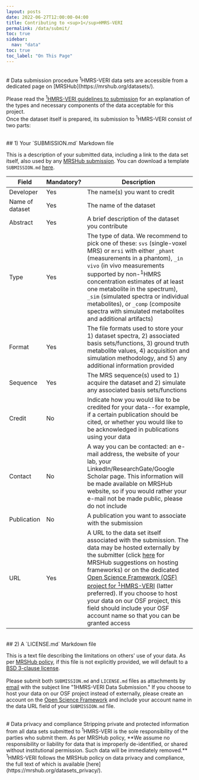 ```yaml
---
layout: posts
date: 2022-06-27T12:00:00-04:00
title: Contributing to <sup>1</sup>HMRS-VERI
permalink: /data/submit/
toc: true
sidebar:
  nav: "data"
toc: true
toc_label: "On This Page"
---
```

<br />
# Data submission procedure
<sup>1</sup>HMRS-VERI data sets are accessible from a dedicated page on [MRSHub](https://mrshub.org/datasets/).<br />

Please read the [<sup>1</sup>HMRS-VERI guidelines to submission](/data/) for an explanation of the types and necessary components of the data acceptable for this project. <br />
Once the dataset itself is prepared, its submission to <sup>1</sup>HMRS-VERI consist of two parts:

<br />
## 1) Your `SUBMISSION.md` Markdown file

This is a description of your submitted data, including a link to the data set itself, also used by any [MRSHub submission](https://mrshub.org/datasets_contribute/). You can download a template `SUBMISSION.md` [here](/assets/SUBMISSION_DATA.md).

| Field | Mandatory? | Description |
| ----  | ---------- | ----------- |
| Developer | Yes | The name(s) you want to credit |
| Name of dataset | Yes | The name of the dataset |
| Abstract | Yes | A brief description of the dataset you contribute |
| Type | Yes | The type of data. We recommend to pick one of these: `svs` (single-voxel MRS) or `mrsi` with either `_phant` (measurements in a phantom), `_in vivo` (in vivo measurements supported by non-<sup>1</sup>HMRS concentration estimates of at least one metabolite in the spectrum), `_sim` (simulated spectra or individual metabolites), or `_comp` (composite spectra with simulated metabolites and additional artifacts)|
| Format | Yes | The file formats used to store your 1) dataset spectra, 2) associated basis sets/functions, 3) ground truth metabolite values, 4) acquisition and simulation methodology, and 5) any additional information provided |
| Sequence | Yes | The MRS sequence(s) used to 1) acquire the dataset and 2) simulate any associated basis sets/functions |
| Credit | No | Indicate how you would like to be credited for your data--for example, if a certain publication should be cited, or whether you would like to be acknowledged in publications using your data |
| Contact | No | A way you can be contacted: an e-mail address, the website of your lab, your LinkedIn/ResearchGate/Google Scholar page. This information will be made available on MRSHub website, so if you would rather your e-mail not be made public, please do not include |
| Publication | No | A publication you want to associate with the submission |
| URL | Yes | A URL to the data set itself associated with the submission. The data may be hosted externally by the submitter (click [here](https://mrshub.org/datasets_host_organize/) for MRSHub suggestions on hosting frameworks) or on the dedicated [Open Science Framework (OSF) project for <sup>1</sup>HMRS-VERI](https://osf.io/26btq/) (latter preferred). If you choose to host your data on our OSF project, this field should include your OSF account name so that you can be granted access |

<br />
## 2) A `LICENSE.md` Markdown file

This is a text file describing the limitations on others' use of your data. As per [MRSHub policy](https://mrshub.org/datasets_contribute/), if this file is not explicitly provided, we will default to a [BSD 3-clause license](https://opensource.org/licenses/BSD-3-Clause).<br />
<br />
Please submit both `SUBMISSION.md` and `LICENSE.md` files as attachments by [email](mailto:k.swanberg@columbia.edu) with the subject line "1HMRS-VERI Data Submission." If you choose to host your data on our OSF project instead of externally, please create an account on the [Open Science Framework](https://osf.io/) and include your account name in the data URL field of your `SUBMISSION.md` file. 

<br />
# Data privacy and compliance
Stripping private and protected information from all data sets submitted to <sup>1</sup>HMRS-VERI is the sole responsibility of the parties who submit them. As per MRSHub policy, **We assume no responsibility or liability for data that is improperly de-identified, or shared without institutional permission. Such data will be immediately removed.** <sup>1</sup>HMRS-VERI follows the MRSHub policy on data privacy and compliance, the full text of which is available [here](https://mrshub.org/datasets_privacy/). 